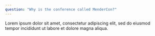 ```yaml
---
question: "Why is the conference called MenderCon?"
---
```


Lorem ipsum dolor sit amet, consectetur adipiscing elit, sed do eiusmod tempor incididunt ut labore et dolore magna aliqua.
